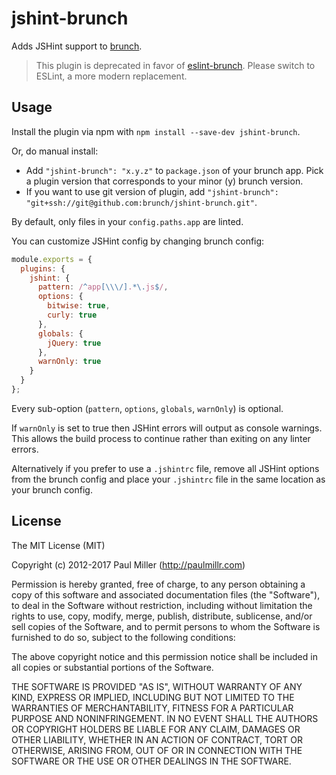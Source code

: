 # jshint-brunch

Adds JSHint support to [brunch](http://brunch.io).

> This plugin is deprecated in favor of [eslint-brunch](https://github.com/brunch/eslint-brunch). Please switch to ESLint, a more modern replacement.

## Usage

Install the plugin via npm with `npm install --save-dev jshint-brunch`.

Or, do manual install:

* Add `"jshint-brunch": "x.y.z"` to `package.json` of your brunch app. Pick a plugin version that corresponds to your minor (y) brunch version.
* If you want to use git version of plugin, add
`"jshint-brunch": "git+ssh://git@github.com:brunch/jshint-brunch.git"`.

By default, only files in your `config.paths.app` are linted.

You can customize JSHint config by changing brunch config:

```js
module.exports = {
  plugins: {
    jshint: {
      pattern: /^app[\\\/].*\.js$/,
      options: {
        bitwise: true,
        curly: true
      },
      globals: {
        jQuery: true
      },
      warnOnly: true
    }
  }
};
```

Every sub-option (`pattern`, `options`, `globals`, `warnOnly`) is optional.

If `warnOnly` is set to true then JSHint errors will output as console warnings.
This allows the build process to continue rather than exiting on any linter errors.

Alternatively if you prefer to use a `.jshintrc` file, remove all JSHint options
from the brunch config and place your `.jshintrc` file in the same location as
your brunch config.

## License

The MIT License (MIT)

Copyright (c) 2012-2017 Paul Miller (http://paulmillr.com)

Permission is hereby granted, free of charge, to any person obtaining a copy
of this software and associated documentation files (the "Software"), to deal
in the Software without restriction, including without limitation the rights
to use, copy, modify, merge, publish, distribute, sublicense, and/or sell
copies of the Software, and to permit persons to whom the Software is
furnished to do so, subject to the following conditions:

The above copyright notice and this permission notice shall be included in
all copies or substantial portions of the Software.

THE SOFTWARE IS PROVIDED "AS IS", WITHOUT WARRANTY OF ANY KIND, EXPRESS OR
IMPLIED, INCLUDING BUT NOT LIMITED TO THE WARRANTIES OF MERCHANTABILITY,
FITNESS FOR A PARTICULAR PURPOSE AND NONINFRINGEMENT. IN NO EVENT SHALL THE
AUTHORS OR COPYRIGHT HOLDERS BE LIABLE FOR ANY CLAIM, DAMAGES OR OTHER
LIABILITY, WHETHER IN AN ACTION OF CONTRACT, TORT OR OTHERWISE, ARISING FROM,
OUT OF OR IN CONNECTION WITH THE SOFTWARE OR THE USE OR OTHER DEALINGS IN
THE SOFTWARE.

